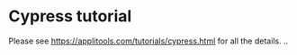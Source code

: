 # Cypress tutorial

Please see https://applitools.com/tutorials/cypress.html for all the details.
..